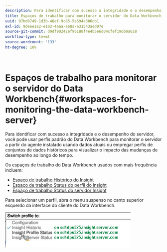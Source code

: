 ```yaml
---
description: Para identificar com sucesso a integridade e o desempenho do servidor, você pode usar perfis padrão do Data Workbench para monitorar o servidor a partir do agente instalado usando dados atuais ou empregar perfis de conjuntos de dados históricos para visualizar o impacto das mudanças de desempenho ao longo do tempo.
title: Espaços de trabalho para monitorar o servidor do Data Workbench
uuid: 07bd0749-1d3b-46ef-9c85-5e694a306db1
exl-id: 9deee1a2-e102-4aaa-a68a-a31543aed07e
source-git-commit: d9df90242ef96188f4e4b5e6d04cfef196b0a628
workflow-type: tm+mt
source-wordcount: '133'
ht-degree: 10%

---
```


# Espaços de trabalho para monitorar o servidor do Data Workbench{#workspaces-for-monitoring-the-data-workbench-server}

Para identificar com sucesso a integridade e o desempenho do servidor, você pode usar perfis padrão do Data Workbench para monitorar o servidor a partir do agente instalado usando dados atuais ou empregar perfis de conjuntos de dados históricos para visualizar o impacto das mudanças de desempenho ao longo do tempo.

Os espaços de trabalho do Data Workbench usados com mais frequência incluem:

* [Espaço de trabalho Histórico do Insight](../../../home/monitoring-installation/monitoring-profiles/monitoring-historical-using.md#concept-4a4661f3728540e699b92dac80c44015)
* [Espaço de trabalho Status do perfil do Insight](../../../home/monitoring-installation/monitoring-profiles/monitoring-profile-using.md#concept-b4f472ece1094abc9192d89fdce5e104)
* [Espaço de trabalho Status do servidor Insight](../../../home/monitoring-installation/monitoring-profiles/monitoring-server-using.md#concept-b4f472ece1094abc9192d89fdce5e104)

Para selecionar um perfil, abra o menu suspenso no canto superior esquerdo da interface do cliente do Data Workbench.

![](assets/profile_switch.png)
